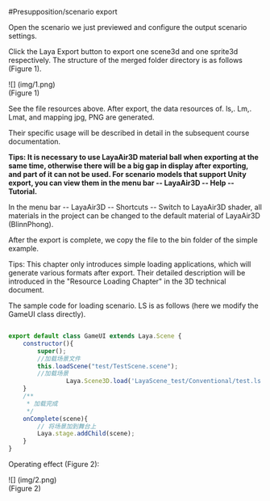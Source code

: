 #Presupposition/scenario export

Open the scenario we just previewed and configure the output scenario settings.

Click the Laya Export button to export one scene3d and one sprite3d respectively. The structure of the merged folder directory is as follows (Figure 1).

![] (img/1.png)<br> (Figure 1)

See the file resources above. After export, the data resources of. ls,. Lm,. Lmat, and mapping jpg, PNG are generated.

Their specific usage will be described in detail in the subsequent course documentation.

**Tips: It is necessary to use LayaAir3D material ball when exporting at the same time, otherwise there will be a big gap in display after exporting, and part of it can not be used. For scenario models that support Unity export, you can view them in the menu bar -- LayaAir3D -- Help -- Tutorial.**

In the menu bar -- LayaAir3D -- Shortcuts -- Switch to LayaAir3D shader, all materials in the project can be changed to the default material of LayaAir3D (BlinnPhong).

After the export is complete, we copy the file to the bin folder of the simple example.

Tips: This chapter only introduces simple loading applications, which will generate various formats after export. Their detailed description will be introduced in the "Resource Loading Chapter" in the 3D technical document.

The sample code for loading scenario. LS is as follows (here we modify the GameUI class directly).


```javascript

export default class GameUI extends Laya.Scene {
    constructor(){
        super();
        //加载场景文件
        this.loadScene("test/TestScene.scene");
        //加载场景
        		Laya.Scene3D.load('LayaScene_test/Conventional/test.ls',Laya.Handler.create(this,this.onComplete))
    }
    /**
	 * 加载完成
	 */
    onComplete(scene){
        // 将场景加到舞台上
        Laya.stage.addChild(scene);
    }
}
```


Operating effect (Figure 2):

![] (img/2.png)<br> (Figure 2)